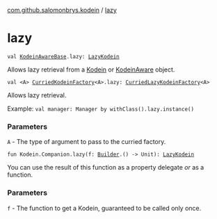 [com.github.salomonbrys.kodein](index.md) / [lazy](.)

# lazy

`val `[`KodeinAwareBase`](-kodein-aware-base/index.md)`.lazy: `[`LazyKodein`](-lazy-kodein/index.md)

Allows lazy retrieval from a [Kodein](-kodein/index.md) or [KodeinAware](-kodein-aware.md) object.

`val <A> `[`CurriedKodeinFactory`](-curried-kodein-factory/index.md)`<A>.lazy: `[`CurriedLazyKodeinFactory`](-curried-lazy-kodein-factory/index.md)`<A>`

Allows lazy retrieval.

Example: `val manager: Manager by withClass().lazy.instance()`

### Parameters

`A` - The type of argument to pass to the curried factory.

`fun Kodein.Companion.lazy(f: `[`Builder`](-kodein/-builder/index.md)`.() -> Unit): `[`LazyKodein`](-lazy-kodein/index.md)

You can use the result of this function as a property delegate *or* as a function.

### Parameters

`f` - The function to get a Kodein, guaranteed to be called only once.